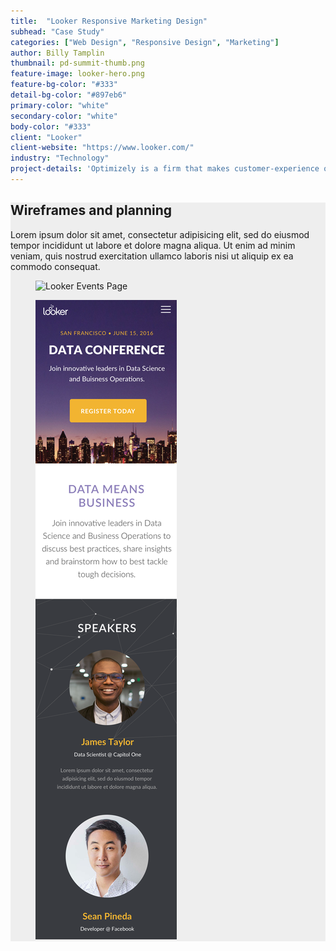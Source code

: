 ```yaml
---
title:  "Looker Responsive Marketing Design"
subhead: "Case Study"
categories: ["Web Design", "Responsive Design", "Marketing"]
author: Billy Tamplin
thumbnail: pd-summit-thumb.png
feature-image: looker-hero.png
feature-bg-color: "#333"
detail-bg-color: "#897eb6"
primary-color: "white"
secondary-color: "white"
body-color: "#333"
client: "Looker"
client-website: "https://www.looker.com/"
industry: "Technology"
project-details: 'Optimizely is a firm that makes customer-experience optimization software for companies. They tasked me to create a mascot representing their internal UI pattern library, OUI. French for “yes” and pronounced like “we”, this was a great opportunity to explore mascot designs with a French flair. '
---
```

<div class="container-fluid content-block" style="background: #eee;">
  <div class="container">
    <div class="row">
      <div class="col-sm-7">
        <h2>Wireframes and planning</h2>
        <p>Lorem ipsum dolor sit amet, consectetur adipisicing elit, sed do eiusmod tempor incididunt ut labore et dolore magna aliqua. Ut enim ad minim veniam, quis nostrud exercitation ullamco laboris nisi ut aliquip ex ea commodo consequat.</p>
      </div>
    </div>
    <div class="row">
      <figure class="col-xs-8 web-window">
        <img src="../img/looker-desktop-home.png" alt="Looker Events Page">
      </figure>
      <figure class="col-xs-4 web-window">
        <img src="../img/looker-mobile-home.png" alt="Looker Events Page">
      </figure>
    </div>
  </div>
</div>

